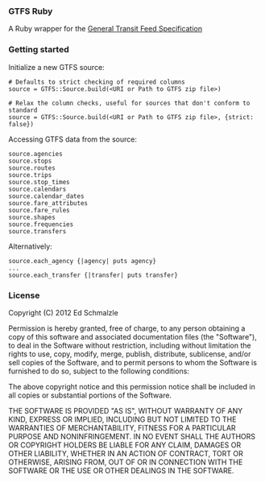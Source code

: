 ### GTFS Ruby

A Ruby wrapper for the [General Transit Feed Specification](https://developers.google.com/transit/gtfs/)

### Getting started

Initialize a new GTFS source:

    # Defaults to strict checking of required columns
    source = GTFS::Source.build(<URI or Path to GTFS zip file>)
    
    # Relax the column checks, useful for sources that don't conform to standard
    source = GTFS::Source.build(<URI or Path to GTFS zip file>, {strict: false})
    
Accessing GTFS data from the source:

    source.agencies
    source.stops
    source.routes
    source.trips
    source.stop_times
    source.calendars
    source.calendar_dates     
    source.fare_attributes    
    source.fare_rules         
    source.shapes
    source.frequencies        
    source.transfers          
    
Alternatively:

    source.each_agency {|agency| puts agency}
    ...
    source.each_transfer {|transfer| puts transfer}

### License

Copyright (C) 2012 Ed Schmalzle

Permission is hereby granted, free of charge, to any person obtaining a 
copy of this software and associated documentation files (the "Software"), to 
deal in the Software without restriction, including without limitation the 
rights to use, copy, modify, merge, publish, distribute, sublicense, and/or sell 
copies of the Software, and to permit persons to whom the Software is furnished 
to do so, subject to the following conditions:

The above copyright notice and this permission notice shall be included in 
all copies or substantial portions of the Software.

THE SOFTWARE IS PROVIDED "AS IS", WITHOUT WARRANTY OF ANY KIND, EXPRESS OR 
IMPLIED, INCLUDING BUT NOT LIMITED TO THE WARRANTIES OF MERCHANTABILITY, FITNESS 
FOR A PARTICULAR PURPOSE AND NONINFRINGEMENT. IN NO EVENT SHALL THE AUTHORS OR 
COPYRIGHT HOLDERS BE LIABLE FOR ANY CLAIM, DAMAGES OR OTHER LIABILITY, WHETHER 
IN AN ACTION OF CONTRACT, TORT OR OTHERWISE, ARISING FROM, OUT OF OR IN 
CONNECTION WITH THE SOFTWARE OR THE USE OR OTHER DEALINGS IN THE SOFTWARE.
